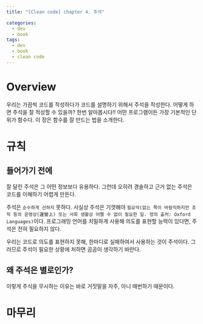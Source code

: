 ```yaml
---
title: "[Clean code] chapter 4. 주석"

categories:
  - dev
  - book
tags:
  - dev
  - book
  - clean code
---
```


# Overview
우리는 가끔씩 코드를 작성하다가 코드를 설명하기 위해서 주석을 작성한다. 어떻게 하면 주석을 잘 적성할 수 있을까? 한번 알아봅시다!!
어떤 프로그램이든 가장 기본적인 단위가 함수다. 이 장은 함수를 잘 만드는 법을 소개한다.

# 규칙
## 들어가기 전에
잘 달린 주석은 그 어떤 정보보다 유용하다. 그런데 오히려 경솔하고 근거 없는 주석은 코드를 이해하기 어렵게 만든다.

주석은 `순수하게 선하지` 못하다. 사실상 주석은 기껏해야 `필요악(없는 쪽이 바람직하지만 조직 등의 운영상(運營上) 또는 사회 생활상 어쩔 수 없이 필요한 일. 정의 출처: Oxford Languages)`이다. 프로그래밍 언어를 치밀하게 사용해 의도를 표현할 능력이 있다면, 주석은 전혀 필요하지 않다.

우리는 코드로 의도를 표현하지 못해, 한마디로 실패하여서 사용하는 것이 주석이다. 그러므로 주석이 필요한 상황에 처하면 곰곰이 생각하기 바란다. 

## 왜 주석은 별로인가?
이렇게 주식을 무시하는 이유는 바로 거짓말을 자주, 아니 매번하기 때문이다. 

# 마무리


